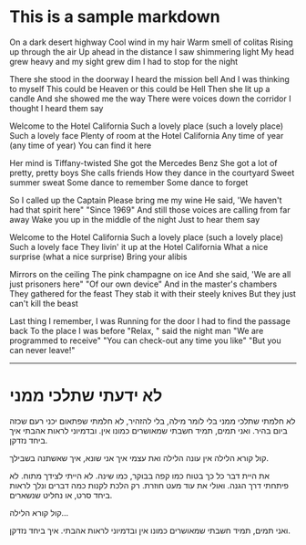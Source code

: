 # This is a sample markdown


On a dark desert highway
Cool wind in my hair
Warm smell of colitas
Rising up through the air
Up ahead in the distance
I saw shimmering light
My head grew heavy and my sight grew dim
I had to stop for the night

There she stood in the doorway
I heard the mission bell
And I was thinking to myself
This could be Heaven or this could be Hell
Then she lit up a candle
And she showed me the way
There were voices down the corridor
I thought I heard them say

Welcome to the Hotel California
Such a lovely place (such a lovely place)
Such a lovely face
Plenty of room at the Hotel California
Any time of year (any time of year)
You can find it here

Her mind is Tiffany-twisted
She got the Mercedes Benz
She got a lot of pretty, pretty boys
She calls friends
How they dance in the courtyard
Sweet summer sweat
Some dance to remember
Some dance to forget

So I called up the Captain
Please bring me my wine
He said, 'We haven't had that spirit here"
"Since 1969"
And still those voices are calling from far away
Wake you up in the middle of the night
Just to hear them say

Welcome to the Hotel California
Such a lovely place (such a lovely place)
Such a lovely face
They livin' it up at the Hotel California
What a nice surprise (what a nice surprise)
Bring your alibis

Mirrors on the ceiling
The pink champagne on ice
And she said, 'We are all just prisoners here"
"Of our own device"
And in the master's chambers
They gathered for the feast
They stab it with their steely knives
But they just can't kill the beast

Last thing I remember, I was
Running for the door
I had to find the passage back
To the place I was before
"Relax, " said the night man
"We are programmed to receive"
"You can check-out any time you like"
"But you can never leave!"

----

# לא ידעתי שתלכי ממני

לא חלמתי שתלכי ממני
בלי לומר מילה, בלי להזהיר,
לא חלמתי שפתאום יכני
רעם שכזה ביום בהיר.
ואני תמים, תמיד חשבתי
שמאושרים כמונו אין.
ובדמיוני לראות אהבתי
איך ביחד נזדקן.

קול קורא הלילה
אין עונה הלילה
ואת עצמי
איך אני שונא,
איך שאשתנה
בשבילך.

את היית דבר כל כך בטוח
כמו קפה בבוקר, כמו שינה.
לא הייתי לצידך מתוח.
לא פיתחתי דרך הגנה.
ואולי את עוד מעט חוזרת.
רק הלכת לקנות כמה דברים
ונלך לראות ביחד סרט,
או נחליט שנשארים.

קול קורא הלילה...

ואני תמים, תמיד חשבתי
שמאושרים כמונו אין
ובדמיוני לראות אהבתי.
איך ביחד נזדקן.

